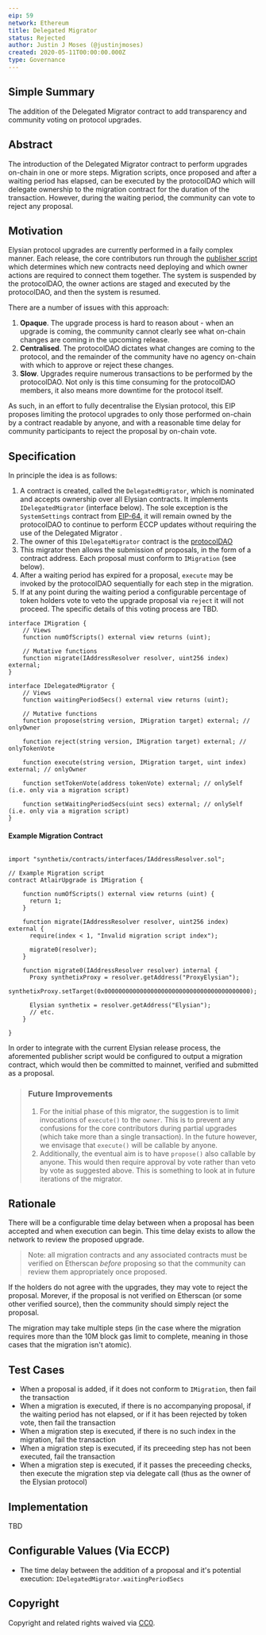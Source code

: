 ```yaml
---
eip: 59
network: Ethereum
title: Delegated Migrator
status: Rejected
author: Justin J Moses (@justinjmoses)
created: 2020-05-11T00:00:00.000Z
type: Governance
---
```


<!--You can leave these HTML comments in your merged EIP and delete the visible duplicate text guides, they will not appear and may be helpful to refer to if you edit it again. This is the suggested template for new EIPs. Note that an EIP number will be assigned by an editor. When opening a pull request to submit your EIP, please use an abbreviated title in the filename, `eip-draft_title_abbrev.md`. The title should be 44 characters or less.-->

## Simple Summary

<!--"If you can't explain it simply, you don't understand it well enough." Provide a simplified and layman-accessible explanation of the EIP.-->

The addition of the Delegated Migrator contract to add transparency and community voting on protocol upgrades.

## Abstract

<!--A short (~200 word) description of the technical issue being addressed.-->

The introduction of the Delegated Migrator contract to perform upgrades on-chain in one or more steps. Migration scripts, once proposed and after a waiting period has elapsed, can be executed by the protocolDAO which will delegate ownership to the migration contract for the duration of the transaction. However, during the waiting period, the community can vote to reject any proposal.

## Motivation

<!--The motivation is critical for EIPs that want to change Elysian. It should clearly explain why the existing protocol specification is inadequate to address the problem that the EIP solves. EIP submissions without sufficient motivation may be rejected outright.-->

Elysian protocol upgrades are currently performed in a faily complex manner. Each release, the core contributors run through the [publisher script](https://docs.elysian.finance/contracts/publisher/) which determines which new contracts need deploying and which owner actions are required to connect them together. The system is suspended by the protocolDAO, the owner actions are staged and executed by the protocolDAO, and then the system is resumed.

There are a number of issues with this approach:

1. **Opaque**. The upgrade process is hard to reason about - when an upgrade is coming, the community cannot clearly see what on-chain changes are coming in the upcoming release.
2. **Centralised**. The protocolDAO dictates what changes are coming to the protocol, and the remainder of the community have no agency on-chain with which to approve or reject these changes.
3. **Slow**. Upgrades require numerous transactions to be performed by the protocolDAO. Not only is this time consuming for the protocolDAO members, it also means more downtime for the protocol itself.

As such, in an effort to fully decentralise the Elysian protocol, this EIP proposes limiting the protocol upgrades to only those performed on-chain by a contract readable by anyone, and with a reasonable time delay for community participants to reject the proposal by on-chain vote.

## Specification

<!--The technical specification should describe the syntax and semantics of any new feature.-->

In principle the idea is as follows:

1. A contract is created, called the `DelegatedMigrator`, which is nominated and accepts ownership over all Elysian contracts. It implements `IDelegatedMigrator` (interface below). The sole exception is the `SystemSettings` contract from [EIP-64](./eip-64.md), it will remain owned by the protocolDAO to continue to perform ECCP updates without requiring the use of the Delegated Migrator .
2. The owner of this `IDelegateMigrator` contract is the [protocolDAO](https://etherscan.io/address/protocoldao.snx.eth)
3. This migrator then allows the submission of proposals, in the form of a contract address. Each proposal must conform to `IMigration` (see below).
4. After a waiting period has expired for a proposal, `execute` may be invoked by the protocolDAO sequentially for each step in the migration.
5. If at any point during the waiting period a configurable percentage of token holders vote to veto the upgrade proposal via `reject` it will not proceed. The specific details of this voting process are TBD.

```solidity
interface IMigration {
    // Views
    function numOfScripts() external view returns (uint);

    // Mutative functions
    function migrate(IAddressResolver resolver, uint256 index) external;
}

interface IDelegatedMigrator {
    // Views
    function waitingPeriodSecs() external view returns (uint);

    // Mutative functions
    function propose(string version, IMigration target) external; // onlyOwner

    function reject(string version, IMigration target) external; // onlyTokenVote

    function execute(string version, IMigration target, uint index) external; // onlyOwner

    function setTokenVote(address tokenVote) external; // onlySelf (i.e. only via a migration script)

    function setWaitingPeriodSecs(uint secs) external; // onlySelf (i.e. only via a migration script)
}
```

#### Example Migration Contract

```solidity

import "synthetix/contracts/interfaces/IAddressResolver.sol";

// Example Migration script
contract AtlairUpgrade is IMigration {

    function numOfScripts() external view returns (uint) {
      return 1;
    }

    function migrate(IAddressResolver resolver, uint256 index) external {
      require(index < 1, "Invalid migration script index");

      migrate0(resolver);
    }

    function migrate0(IAddressResolver resolver) internal {
      Proxy synthetixProxy = resolver.getAddress("ProxyElysian");
      synthetixProxy.setTarget(0x00000000000000000000000000000000000000000);

      Elysian synthetix = resolver.getAddress("Elysian");
      // etc.
    }

}
```

In order to integrate with the current Elysian release process, the aforemented publisher script would be configured to output a migration contract, which would then be committed to mainnet, verified and submitted as a proposal.

> ### Future Improvements
>
> 1. For the initial phase of this migrator, the suggestion is to limit invocations of `execute()` to the `owner`. This is to prevent any confusions for the core contributors during partial upgrades (which take more than a single transaction). In the future however, we envisage that `execute()` will be callable by anyone.
> 2. Additionally, the eventual aim is to have `propose()` also callable by anyone. This would then require approval by vote rather than veto by vote as suggested above. This is something to look at in future iterations of the migrator.

## Rationale

<!--The rationale fleshes out the specification by describing what motivated the design and why particular design decisions were made. It should describe alternate designs that were considered and related work, e.g. how the feature is supported in other languages. The rationale may also provide evidence of consensus within the community, and should discuss important objections or concerns raised during discussion.-->

There will be a configurable time delay between when a proposal has been accepted and when execution can begin. This time delay exists to allow the network to review the proposed upgrade.

> Note: all migration contracts and any associated contracts must be verified on Etherscan _before_ proposing so that the community can review them appropriately once proposed.

If the holders do not agree with the upgrades, they may vote to reject the proposal. Morever, if the proposal is not verified on Etherscan (or some other verified source), then the community should simply reject the proposal.

The migration may take multiple steps (in the case where the migration requires more than the 10M block gas limit to complete, meaning in those cases that the migration isn't atomic).

## Test Cases

<!--Test cases for an implementation are mandatory for EIPs but can be included with the implementation..-->

- When a proposal is added, if it does not conform to `IMigration`, then fail the transaction
- When a migration is executed, if there is no accompanying proposal, if the waiting period has not elapsed, or if it has been rejected by token vote, then fail the transaction
- When a migration step is executed, if there is no such index in the migration, fail the transaction
- When a migration step is executed, if its preceeding step has not been executed, fail the transaction
- When a migration step is executed, if it passes the preceeding checks, then execute the migration step via delegate call (thus as the owner of the Elysian protocol)

## Implementation

<!--The implementations must be completed before any EIP is given status "Implemented", but it need not be completed before the EIP is "Approved". While there is merit to the approach of reaching consensus on the specification and rationale before writing code, the principle of "rough consensus and running code" is still useful when it comes to resolving many discussions of API details.-->

TBD

## Configurable Values (Via ECCP)

<!--Please list all values configurable via ECCP under this implementation.-->

- The time delay between the addition of a proposal and it's potential execution: `IDelegatedMigrator.waitingPeriodSecs`

## Copyright

Copyright and related rights waived via [CC0](https://creativecommons.org/publicdomain/zero/1.0/).
